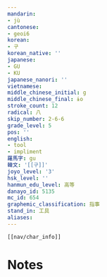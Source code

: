 ```yaml
---
mandarin:
- jù
cantonese:
- geoi6
korean:
- 구
korean_native: ''
japanese:
- GU
- KU
japanese_nanori: ''
vietnamese:
middle_chinese_initial: g
middle_chinese_final: ɨo
stroke_count: 12
radical: 八
skip_number: 2-6-6
grade_level: 5
pos: ''
english:
- tool
- impliment
羅馬字: gu
韓文: '[[구]]'
joyo_level: '3'
hsk_level: ''
hanmun_edu_level: 高等
danayo_id: 5135
mc_id: 654
graphemic_classification: 指事
stand_in: 工具
aliases:
---
```

```meta-bind-embed
[[nav/char_info]]
```

# Notes
